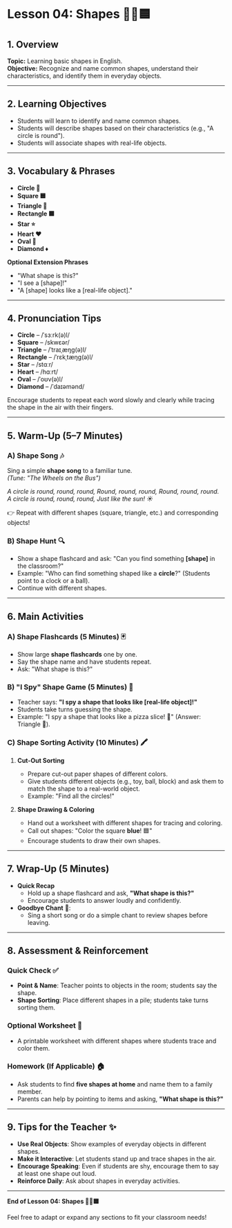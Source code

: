 # Lesson 04: Shapes 🔺🔵🟦  

## 1. Overview  
**Topic:** Learning basic shapes in English.  
**Objective:** Recognize and name common shapes, understand their characteristics, and identify them in everyday objects.  

---

## 2. Learning Objectives  
- Students will learn to identify and name common shapes.  
- Students will describe shapes based on their characteristics (e.g., "A circle is round").  
- Students will associate shapes with real-life objects.  

---

## 3. Vocabulary & Phrases  
- **Circle 🔵**  
- **Square 🟦**  
- **Triangle 🔺**  
- **Rectangle 🟩**  
- **Star ⭐**  
- **Heart ❤️**  
- **Oval 🥚**  
- **Diamond ♦️**  

**Optional Extension Phrases**  
- "What shape is this?"  
- "I see a [shape]!"  
- "A [shape] looks like a [real-life object]."  

---

## 4. Pronunciation Tips  
- **Circle** – /ˈsɜːrk(ə)l/  
- **Square** – /skwɛər/  
- **Triangle** – /ˈtraɪˌæŋɡ(ə)l/  
- **Rectangle** – /ˈrɛkˌtæŋɡ(ə)l/  
- **Star** – /stɑːr/  
- **Heart** – /hɑːrt/  
- **Oval** – /ˈoʊv(ə)l/  
- **Diamond** – /ˈdaɪəmənd/  

Encourage students to repeat each word slowly and clearly while tracing the shape in the air with their fingers.

---

## 5. Warm-Up (5–7 Minutes)  

### A) Shape Song 🎶  
Sing a simple **shape song** to a familiar tune.  
_(Tune: "The Wheels on the Bus")_  

*A circle is round, round, round,
Round, round, round,
Round, round, round.
A circle is round, round, round,
Just like the sun! ☀️*

👉 Repeat with different shapes (square, triangle, etc.) and corresponding objects!  

### B) Shape Hunt 🔍  
- Show a shape flashcard and ask: "Can you find something **[shape]** in the classroom?"  
- Example: "Who can find something shaped like a **circle**?" (Students point to a clock or a ball).  
- Continue with different shapes.  

---

## 6. Main Activities  

### A) Shape Flashcards (5 Minutes) 🃏  
- Show large **shape flashcards** one by one.  
- Say the shape name and have students repeat.  
- Ask: "What shape is this?"  

### B) "I Spy" Shape Game (5 Minutes) 👀  
- Teacher says: **"I spy a shape that looks like [real-life object]!"**  
- Students take turns guessing the shape.  
- Example: "I spy a shape that looks like a pizza slice! 🍕" (Answer: Triangle 🔺).  

### C) Shape Sorting Activity (10 Minutes) 🖍️  
1. **Cut-Out Sorting**  
   - Prepare cut-out paper shapes of different colors.  
   - Give students different objects (e.g., toy, ball, block) and ask them to match the shape to a real-world object.  
   - Example: "Find all the circles!"  

2. **Shape Drawing & Coloring**  
   - Hand out a worksheet with different shapes for tracing and coloring.  
   - Call out shapes: "Color the square **blue**! 🟦"  
   - Encourage students to draw their own shapes.  

---

## 7. Wrap-Up (5 Minutes)  
- **Quick Recap**  
  - Hold up a shape flashcard and ask, **"What shape is this?"**  
  - Encourage students to answer loudly and confidently.  
- **Goodbye Chant** 🎵:  
  - Sing a short song or do a simple chant to review shapes before leaving.  

---

## 8. Assessment & Reinforcement  

### Quick Check ✅  
- **Point & Name**: Teacher points to objects in the room; students say the shape.  
- **Shape Sorting**: Place different shapes in a pile; students take turns sorting them.  

### Optional Worksheet 📄  
- A printable worksheet with different shapes where students trace and color them.  

### Homework (If Applicable) 🏠  
- Ask students to find **five shapes at home** and name them to a family member.  
- Parents can help by pointing to items and asking, **"What shape is this?"**  

---

## 9. Tips for the Teacher ✨  
- **Use Real Objects**: Show examples of everyday objects in different shapes.  
- **Make it Interactive**: Let students stand up and trace shapes in the air.  
- **Encourage Speaking**: Even if students are shy, encourage them to say at least one shape out loud.  
- **Reinforce Daily**: Ask about shapes in everyday activities.  

---

**End of Lesson 04: Shapes 🔺🔵🟦**  

Feel free to adapt or expand any sections to fit your classroom needs!
